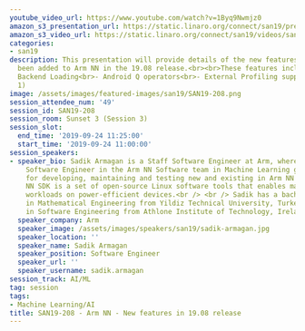 ```yaml
---
youtube_video_url: https://www.youtube.com/watch?v=1Byq9Nwmjz0
amazon_s3_presentation_url: https://static.linaro.org/connect/san19/presentations/san19-208.pdf
amazon_s3_video_url: https://static.linaro.org/connect/san19/videos/san19-208.mp4
categories:
- san19
description: This presentation will provide details of the new features that have
  been added to Arm NN in the 19.08 release.<br><br>These features include:<br>- Dynamic
  Backend Loading<br>- Android Q operators<br>- External Profiling support (Phase
  1)
image: /assets/images/featured-images/san19/SAN19-208.png
session_attendee_num: '49'
session_id: SAN19-208
session_room: Sunset 3 (Session 3)
session_slot:
  end_time: '2019-09-24 11:25:00'
  start_time: '2019-09-24 11:00:00'
session_speakers:
- speaker_bio: Sadik Armagan is a Staff Software Engineer at Arm, where Sadik is a
    Software Engineer in the Arm NN Software team in Machine Learning group, responsible
    for developing, maintaining and testing new and existing in Arm NN SDK. The Arm
    NN SDK is a set of open-source Linux software tools that enables machine learning
    workloads on power-efficient devices.<br /> <br /> Sadik has a bachelor degree
    in Mathematical Engineering from Yildiz Technical University, Turkey (2008), M.Sc
    in Software Engineering from Athlone Institute of Technology, Ireland (2010).
  speaker_company: Arm
  speaker_image: /assets/images/speakers/san19/sadik-armagan.jpg
  speaker_location: ''
  speaker_name: Sadik Armagan
  speaker_position: Software Engineer
  speaker_url: ''
  speaker_username: sadik.armagan
session_track: AI/ML
tag: session
tags:
- Machine Learning/AI
title: SAN19-208 - Arm NN - New features in 19.08 release
---
```

